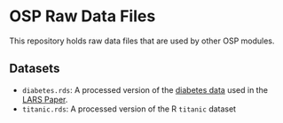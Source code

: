 # OSP Raw Data Files

This repository holds raw data files that are used by other OSP modules.

## Datasets

- `diabetes.rds`: A processed version of the
[diabetes data](https://hastie.su.domains/StatLearnSparsity_files/DATA/diabetes.html) used in the
[LARS Paper](https://projecteuclid.org/euclid.aos/1083178935).
- `titanic.rds`: A processed version of the R `titanic` dataset
